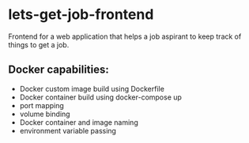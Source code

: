 # lets-get-job-frontend
Frontend for a web application that helps a job aspirant to keep track of things to get a job.
## Docker capabilities:
* Docker custom image build using Dockerfile
* Docker container build using docker-compose up
* port mapping
* volume binding
* Docker container and image naming
* environment variable passing
